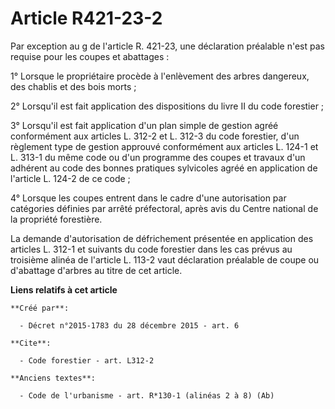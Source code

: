 # Article R421-23-2

Par exception au g de l'article R. 421-23, une déclaration préalable n'est pas requise pour les coupes et abattages :

1° Lorsque le propriétaire procède à l'enlèvement des arbres dangereux, des chablis et des bois morts ;

2° Lorsqu'il est fait application des dispositions du livre II du code forestier ;

3° Lorsqu'il est fait application d'un plan simple de gestion agréé conformément aux articles L. 312-2 et L. 312-3 du code
forestier, d'un règlement type de gestion approuvé conformément aux articles L. 124-1 et L. 313-1 du même code ou d'un
programme des coupes et travaux d'un adhérent au code des bonnes pratiques sylvicoles agréé en application de l'article L.
124-2 de ce code ;

4° Lorsque les coupes entrent dans le cadre d'une autorisation par catégories définies par arrêté préfectoral, après avis du
Centre national de la propriété forestière.

La demande d'autorisation de défrichement présentée en application des articles L. 312-1 et suivants du code forestier dans
les cas prévus au troisième alinéa de l'article L. 113-2 vaut déclaration préalable de coupe ou d'abattage d'arbres au titre
de cet article.

**Liens relatifs à cet article**

	**Créé par**:

	  - Décret n°2015-1783 du 28 décembre 2015 - art. 6

	**Cite**:

	  - Code forestier - art. L312-2

	**Anciens textes**:

	  - Code de l'urbanisme - art. R*130-1 (alinéas 2 à 8) (Ab)
